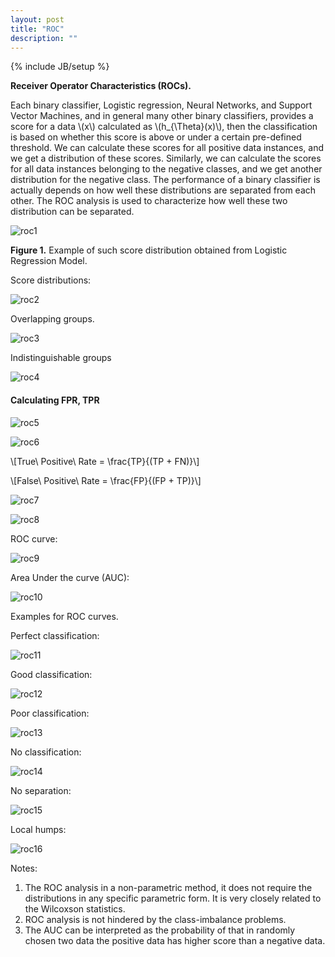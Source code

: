 ```yaml
---
layout: post
title: "ROC"
description: ""
---
```

{% include JB/setup %}


**Receiver Operator Characteristics (ROCs).**

Each binary classifier, Logistic regression, Neural Networks, and Support Vector Machines, and in general many other binary classifiers, provides a score for a data \\(x\\) calculated as \\(h_{\Theta}(x)\\), then the classification is based on whether this score is above or under a certain pre-defined threshold. 
We can calculate these scores for all positive data instances, and we get a distribution of these scores. Similarly, we can calculate the scores for all data instances belonging to the negative classes, and we get another distribution for the negative class. 
The performance of a binary classifier is actually depends on how well these distributions are separated from each other. The ROC analysis is used to characterize how well these two distribution can be separated.

![roc1](./images/roc1.png)

**Figure 1.** Example of such score distribution obtained from Logistic Regression Model.


Score distributions:

![roc2](./images/roc2.png)

Overlapping groups.

![roc3](./images/roc3.png)

Indistinguishable groups

![roc4](./images/roc4.png)



#### Calculating FPR, TPR

![roc5](./images/roc5.png)

![roc6](./images/roc6.png)


\\[True\ Positive\ Rate = \frac{TP}{(TP + FN)}\\]

\\[False\ Positive\ Rate = \frac{FP}{(FP + TP)}\\]

![roc7](./images/roc7.png)

![roc8](./images/roc8.png)

ROC curve:

![roc9](./images/roc9.png)

Area Under the curve (AUC):

![roc10](./images/roc10.png)

Examples for ROC curves.

Perfect classification:

![roc11](./images/roc11.png)

Good classification:

![roc12](./images/roc12.png)

Poor classification:

![roc13](./images/roc13.png)

No classification:

![roc14](./images/roc14.png)

No separation:

![roc15](./images/roc15.png)

Local humps:

![roc16](./images/roc16.png)


Notes:
1. The ROC analysis in a non-parametric method, it does not require the distributions in any specific parametric form. It is very closely related to the Wilcoxson statistics.
2. ROC analysis is not hindered by the class-imbalance problems.
3. The AUC can be interpreted as the probability of that in randomly chosen two data the positive data has higher score than a negative data. 